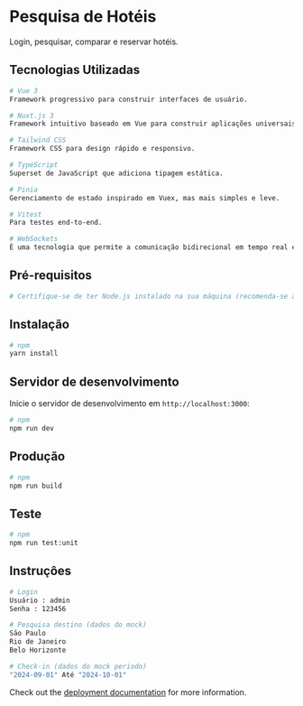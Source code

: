 # Pesquisa de Hotéis
Login, pesquisar, comparar e reservar hotéis.

## Tecnologias Utilizadas


```bash
# Vue 3
Framework progressivo para construir interfaces de usuário.

# Nuxt.js 3
Framework intuitivo baseado em Vue para construir aplicações universais (SSR, Static Generated, ou SPA).

# Tailwind CSS
Framework CSS para design rápido e responsivo.

# TypeScript
Superset de JavaScript que adiciona tipagem estática.

# Pinia
Gerenciamento de estado inspirado em Vuex, mas mais simples e leve.

# Vitest
Para testes end-to-end.

# WebSockets
È uma tecnologia que permite a comunicação bidirecional em tempo real entre clientes e servidores na web. WebSockets foi usado para confirmar a reserva.


```

## Pré-requisitos


```bash
# Certifique-se de ter Node.js instalado na sua máquina (recomenda-se a versão > 18).


```

## Instalação


```bash
# npm
yarn install

```

## Servidor de desenvolvimento

Inicie o servidor de desenvolvimento em `http://localhost:3000`:

```bash
# npm
npm run dev

```

## Produção

```bash
# npm
npm run build

```

## Teste


```bash
# npm
npm run test:unit

```

## Instruçôes


```bash
# Login
Usuário : admin
Senha : 123456

# Pesquisa destino (dados do mock)
São Paulo
Rio de Janeiro
Belo Horizonte

# Check-in (dados do mock periodo)
"2024-09-01" Até "2024-10-01"


```



Check out the [deployment documentation](https://nuxt.com/docs/getting-started/deployment) for more information.
